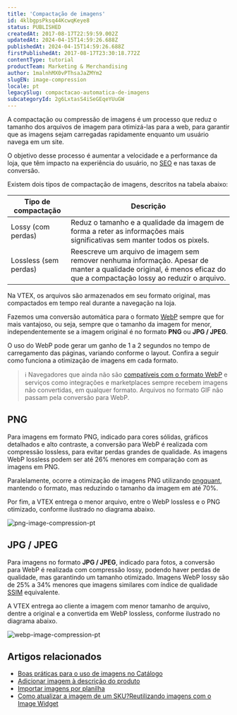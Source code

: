 ```yaml
---
title: 'Compactação de imagens'
id: 4klbgpsPksq44KcwqKeye8
status: PUBLISHED
createdAt: 2017-08-17T22:59:59.002Z
updatedAt: 2024-04-15T14:59:26.688Z
publishedAt: 2024-04-15T14:59:26.688Z
firstPublishedAt: 2017-08-17T23:30:18.772Z
contentType: tutorial
productTeam: Marketing & Merchandising
author: 1malnhMX0vPThsaJaZMYm2
slugEN: image-compression
locale: pt
legacySlug: compactacao-automatica-de-imagens
subcategoryId: 2g6LxtasS4iSeGEqeYUuGW
---
```


A compactação ou compressão de imagens é um processo que reduz o tamanho dos arquivos de imagem para otimizá-las para a web, para garantir que as imagens sejam carregadas rapidamente enquanto um usuário navega em um site.

O objetivo desse processo é aumentar a velocidade e a performance da loja, que têm impacto na experiência do usuário, no [SEO](https://developers.google.com/search/blog/2010/04/using-site-speed-in-web-search-ranking) e nas taxas de conversão.

Existem dois tipos de compactação de imagens, descritos na tabela abaixo:

| Tipo de compactação | Descrição |
| - | - |
| Lossy (com perdas) | Reduz o tamanho e a qualidade da imagem de forma a reter as informações mais significativas sem manter todos os pixels. | 
| Lossless (sem perdas) | Reescreve um arquivo de imagem sem remover nenhuma informação. Apesar de manter a qualidade original, é menos eficaz do que a compactação lossy ao reduzir o arquivo. |

Na VTEX, os arquivos são armazenados em seu formato original, mas compactados em tempo real durante a navegação na loja.

Fazemos uma conversão automática para o formato [WebP](https://developers.google.com/speed/webp?hl=pt-br) sempre que for mais vantajoso, ou seja, sempre que o tamanho da imagem for menor, independentemente se a imagem original é no formato **PNG** ou **JPG / JPEG**.

O uso do WebP pode gerar um ganho de 1 a 2 segundos no tempo de carregamento das páginas, variando conforme o layout. Confira a seguir como funciona a otimização de imagens em cada formato.

>ℹ️ Navegadores que ainda não são [compatíveis com o formato WebP](https://developers.google.com/speed/webp/faq?hl=pt-br#which_web_browsers_natively_support_webp) e serviços como integrações e marketplaces sempre recebem imagens não convertidas, em qualquer formato. Arquivos no formato GIF não passam pela conversão para WebP.

## PNG

Para imagens em formato PNG, indicado para cores sólidas, gráficos detalhados e alto contraste, a conversão para WebP é realizada com compressão lossless, para evitar perdas grandes de qualidade. As imagens WebP lossless podem ser até 26% menores em comparação com as imagens em PNG.

Paralelamente, ocorre a otimização de imagens PNG utilizando [pngquant](https://pngquant.org/), mantendo o formato, mas reduzindo o tamanho da imagem em até 70%.

Por fim, a VTEX entrega o menor arquivo, entre o WebP lossless e o PNG otimizado, conforme ilustrado no diagrama abaixo.

![png-image-compression-pt](https://images.ctfassets.net/alneenqid6w5/2i6UAp6HkiWl87Q7SDfIMB/fc5d276c114827f9692cf4b4bf8fd31b/png-image-compression-pt.PNG)

## JPG / JPEG

Para imagens no formato **JPG / JPEG**, indicado para fotos, a conversão para WebP é realizada com compressão lossy, podendo haver perdas de qualidade, mas garantindo um tamanho otimizado. Imagens WebP lossy são de 25% a 34% menores que imagens similares com índice de qualidade [SSIM](https://ece.uwaterloo.ca/~z70wang/research/ssim/) equivalente.

A VTEX entrega ao cliente a imagem com menor tamanho de arquivo, dentre a original e a convertida em WebP lossless, conforme ilustrado no diagrama abaixo.

![webp-image-compression-pt](//images.ctfassets.net/alneenqid6w5/6fZVHgF3ExpBr4XOpjw2pi/b22f2eea1c7d528e32932d58a537b36c/webp-image-compression-pt.PNG)

## Artigos relacionados

* [Boas práticas para o uso de imagens no Catálogo](https://help.vtex.com/pt/tutorial/boas-praticas-para-o-uso-de-imagens-no-catalogo--738K2yfq5U86kUI2k4AQIk)
* [Adicionar imagem à descrição do produto](https://help.vtex.com/pt/tutorial/adicionar-imagem-a-descricao-do-produto--2hQGTAAiyUSoISGSyOK8Y4)
* [Importar imagens por planilha](https://help.vtex.com/pt/tutorial/importando-imagens-por-planilha--tutorials_262)
* [Como atualizar a imagem de um SKU?](https://help.vtex.com/pt/tutorial/como-atualizar-a-imagem-de-um-sku--5PMb54FnvUuWOq2qGyAosu)[Reutilizando imagens com o Image Widget](https://help.vtex.com/pt/tutorial/image-widget--7pRSVI2xXpQUzjUZj0m4ov)
